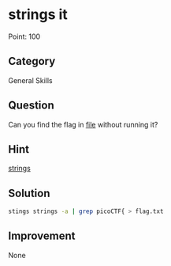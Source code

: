 # strings it

Point: 100

## Category

General Skills

## Question

Can you find the flag in [file](https://jupiter.challenges.picoctf.org/static/fae9ac5267cd6e44124e559b901df177/strings) without running it?

## Hint

[strings](https://linux.die.net/man/1/strings)

## Solution

```bash
stings strings -a | grep picoCTF{ > flag.txt
```

## Improvement

None